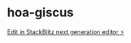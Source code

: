 # hoa-giscus

[Edit in StackBlitz next generation editor ⚡️](https://stackblitz.com/~/github.com/miloszrutkowskiHOA/hoa-giscus)